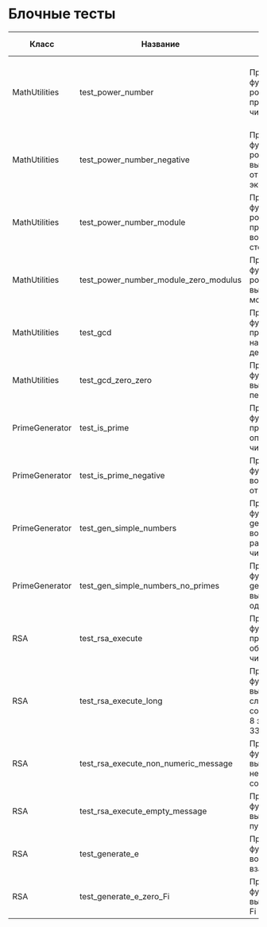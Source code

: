 # Блочные тесты #
| Класс          | Название                              | Описание                                                                                                             | Тип теста  | Входные данные                                                                    | Ожидаемый результат            |
|----------------|---------------------------------------|----------------------------------------------------------------------------------------------------------------------|------------|-----------------------------------------------------------------------------------|--------------------------------|
| MathUtilities  | test_power_number                     | Проверяет, что функция power_number правильно возводит число в степень                                               | позитивный | base_number = 64 <br/> exponent = 5 <br/><br/> base_number = 5 <br/> exponent = 0 | 1073741824 <br/> 1             |
| MathUtilities  | test_power_number_negative            | Проверяет, что функция power_number вызывает ошибку при отрицательном экспоненте                                     | негативный | base_number = 2 <br/> exponent = -3                                               | Исключение (ValueError)        |
| MathUtilities  | test_power_number_module              | Проверяет, что функция power_number_module правильно работает с возведением в степень по модулю                      | позитивный | base_num = 5 <br/> exponent = 3 <br/> module = 13                                 | 8                              |
| MathUtilities  | test_power_number_module_zero_modulus | Проверяет, что функция power_number_module вызывает ошибку при модуле равном 0                                       | негативный | base_num = 4 <br/> exponent = 8 <br/> module = 0                                  | Исключение (ZeroDivisionError) |
| MathUtilities  | test_gcd                              | Проверяет, что функция gcd правильно вычисляет наибольший общий делитель                                             | позитивный | a = 48 <br/> b = 18                                                               | 6                              |
| MathUtilities  | test_gcd_zero_zero                    | Проверяет, что функция gcd вызывает ошибку при передаче двух нулей                                                   | негативный | a = 0 <br/> b = 0                                                                 | Исключение (ZeroDivisionError) |
| PrimeGenerator | test_is_prime                         | Проверяет, что функция is_prime правильно определяет простые числа                                                   | позитивный | n = 7 <br/> n = 4 <br/> n = 1                                                     | True <br/> False <br/> False   |
| PrimeGenerator | test_is_prime_negative                | Проверяет, что функция is_prime возвращает False для отрицательных чисел                                             | негативный | n = -5                                                                            | False                          |
| PrimeGenerator | test_gen_simple_numbers               | Проверяет, что функция gen_simple_numbers возвращает два различных простых числа                                     | позитивный | min_border = 10 <br/> max_border = 50                                             | Два различных простых числа    |
| PrimeGenerator | test_gen_simple_numbers_no_primes     | Проверяет, что функция gen_simple_numbers вызывает ошибку при одинаковых границах                                    | негативный | min_border = 10 <br/> max_border = 10                                             | Исключение (Exception)         |
| RSA            | test_rsa_execute                      | Проверяет, что функция execute правильно обрабатывает числовое сообщение                                             | позитивный | message_str = "12345"                                                             | 12345                          |
| RSA            | test_rsa_execute_long                 | Проверяет, что функция execute вызывает ошибку при слишком большом сообщении (длиннее 8 знаков, больше чем 33554432) | негативный | message_str = "123456789"                                                         | Исключение (Exception)         |
| RSA            | test_rsa_execute_non_numeric_message  | Проверяет, что функция execute вызывает ошибку при нечисловом сообщении                                              | негативный | message_str = "abc"                                                               | Исключение (Exception)         |
| RSA            | test_rsa_execute_empty_message        | Проверяет, что функция execute вызывает ошибку при пустом сообщении                                                  | негативный | message_str = ""                                                                  | Исключение (Exception)         |
| RSA            | test_generate_e                       | Проверяет, что функция generate_e возвращает число, взаимно простое с Fi                                             | позитивный | Fi = 40                                                                           | e (взаимно простое число)      |
| RSA            | test_generate_e_zero_Fi               | Проверяет, что функция generate_e вызывает ошибку при Fi = 0                                                         | негативный | Fi = 0                                                                            | Исключение (Exception)         |
